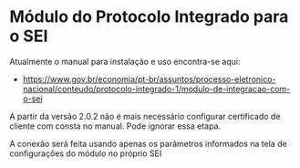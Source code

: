 # Módulo do Protocolo Integrado para o SEI

Atualmente o manual para instalação e uso encontra-se aqui:
- https://www.gov.br/economia/pt-br/assuntos/processo-eletronico-nacional/conteudo/protocolo-integrado-1/modulo-de-integracao-com-o-sei

A partir da versão 2.0.2 não é mais necessário configurar certificado de cliente com consta no manual. Pode ignorar essa etapa.

A conexão será feita usando apenas os parâmetros informados na tela de configurações do módulo no próprio SEI
